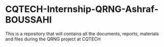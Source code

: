 # CQTECH-Internship-QRNG-Ashraf-BOUSSAHI
This is a repository that will contains all the documents, reports, materials and files during the QRNG project at CQTECH
